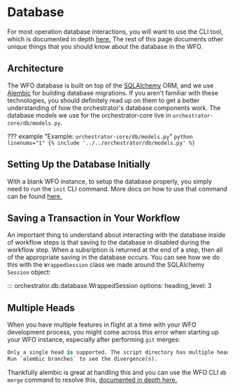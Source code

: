# Database

For most operation database interactions, you will want to use the CLI tool, which is documented in depth [here.](cli.md#db) The rest of this page documents other unique things that you should know about the database in the WFO.

## Architecture

The WFO database is built on top of the [SQLAlchemy](https://www.sqlalchemy.org/) ORM, and we use [Alembic](https://alembic.sqlalchemy.org/en/latest/) for building database migrations. If you aren't familiar with these technologies, you should definitely read up on them to get a better understanding of how the orchestrator's database components work. The database models we use for the orchestrator-core live in `orchestrator-core/db/models.py`.

??? example "Example: `orchestrator-core/db/models.py`"
    ```python linenums="1"
    {% include '../../orchestrator/db/models.py' %}
    ```

## Setting Up the Database Initially

With a blank WFO instance, to setup the database properly, you simply need to run the `init` CLI command. More docs on how to use that command can be found [here.](cli.md#orchestrator.cli.database.init)

## Saving a Transaction in Your Workflow

An important thing to understand about interacting with the database inside of workflow steps is that saving to the database in disabled during the workflow step. When a subsription is returned at the end of a step, then all of the appropriate saving in the database occurs. You can see how we do this with the `WrappedSession` class we made around the SQLAlchemy `Session` object:

::: orchestrator.db.database.WrappedSession
    options:
        heading_level: 3


## Multiple Heads

When you have multiple features in flight at a time with your WFO development process, you might come across this error when starting up your WFO instance, especially after performing `git` merges:

```python
Only a single head is supported. The script directory has multiple heads (due branching), which must be resolved by manually editing the revision files to form a linear sequence.
Run `alembic branches` to see the divergence(s).
```

Thankfully alembic is great at handling this and you can use the WFO CLI `db merge` command to resolve this, [documented in depth here.](cli.md#orchestrator.cli.database.merge)
